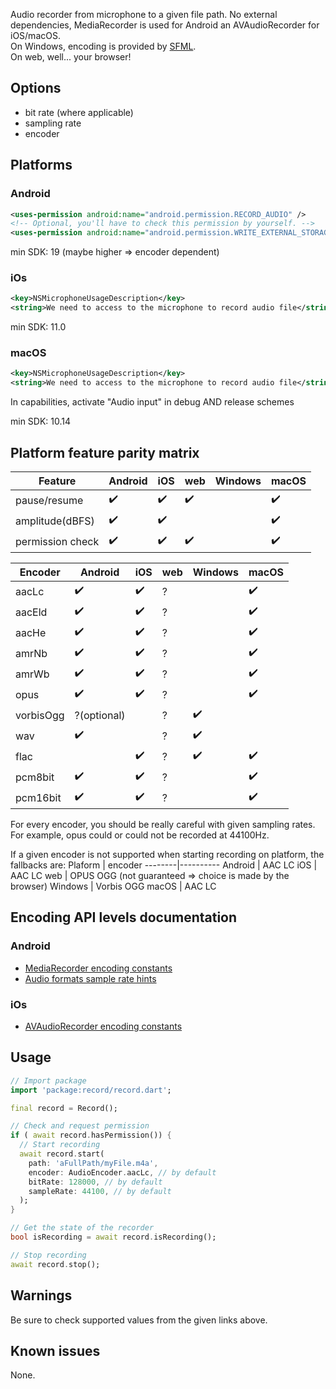 Audio recorder from microphone to a given file path.
No external dependencies, MediaRecorder is used for Android an AVAudioRecorder for iOS/macOS.  
On Windows, encoding is provided by [SFML](https://www.sfml-dev.org/).  
On web, well... your browser!

## Options
- bit rate (where applicable)
- sampling rate
- encoder

## Platforms

### Android
```xml
<uses-permission android:name="android.permission.RECORD_AUDIO" />
<!-- Optional, you'll have to check this permission by yourself. -->
<uses-permission android:name="android.permission.WRITE_EXTERNAL_STORAGE" />
```
min SDK: 19 (maybe higher => encoder dependent)

### iOs
```xml
<key>NSMicrophoneUsageDescription</key>
<string>We need to access to the microphone to record audio file</string>
```
min SDK: 11.0

### macOS
```xml
<key>NSMicrophoneUsageDescription</key>
<string>We need to access to the microphone to record audio file</string>
```

In capabilities, activate "Audio input" in debug AND release schemes

min SDK: 10.14

## Platform feature parity matrix
Feature           | Android        | iOS      | web     | Windows   | macOS
------------------|----------------|----------|---------|------------|-----------
 pause/resume     | ✔️             |   ✔️    | ✔️     |            | ✔️
 amplitude(dBFS)  | ✔️             |   ✔️    |         |           |  ✔️
 permission check | ✔️             |   ✔️    |  ✔️    |           |  ✔️

 Encoder          | Android      | iOS      | web     | Windows | macOS
-----------------|----------------|---------|---------|----------|-----------
 aacLc           | ✔️            |   ✔️    |  ?      |          |  ✔️ 
 aacEld          | ✔️            |   ✔️    |  ?      |          |  ✔️ 
 aacHe           | ✔️            |   ✔️    |  ?      |          |  ✔️ 
 amrNb           | ✔️            |   ✔️    |  ?      |          |  ✔️ 
 amrWb           | ✔️            |   ✔️    |  ?      |          |  ✔️ 
 opus            | ✔️            |   ✔️    |  ?      |          |  ✔️ 
 vorbisOgg       | ?(optional)   |          |  ?      |  ✔️     |     
 wav             |  ✔️           |         |  ?      |   ✔️     |     
 flac            |               |    ✔️    |  ?      |  ✔️     |   ✔️
 pcm8bit         | ✔️            |   ✔️    |  ?      |          |  ✔️ 
 pcm16bit        | ✔️            |   ✔️    |  ?      |          |  ✔️ 

For every encoder, you should be really careful with given sampling rates.
For example, opus could or could not be recorded at 44100Hz.

If a given encoder is not supported when starting recording on platform, the fallbacks are:
 Plaform | encoder
 --------|----------
 Android | AAC LC
 iOS     | AAC LC
 web     | OPUS OGG (not guaranteed => choice is made by the browser)
 Windows | Vorbis OGG
 macOS   | AAC LC

## Encoding API levels documentation
### Android
* [MediaRecorder encoding constants](https://developer.android.com/reference/android/media/MediaRecorder.AudioEncoder)
* [Audio formats sample rate hints](https://developer.android.com/guide/topics/media/media-formats#audio-formats)

### iOs
* [AVAudioRecorder encoding constants](https://developer.apple.com/documentation/coreaudiotypes/coreaudiotype_constants/1572096-audio_data_format_identifiers)

## Usage
```dart
// Import package
import 'package:record/record.dart';

final record = Record();

// Check and request permission
if ( await record.hasPermission()) {
  // Start recording
  await record.start(
    path: 'aFullPath/myFile.m4a',
    encoder: AudioEncoder.aacLc, // by default
    bitRate: 128000, // by default
    sampleRate: 44100, // by default
  );
}

// Get the state of the recorder
bool isRecording = await record.isRecording();

// Stop recording
await record.stop();
```

## Warnings
Be sure to check supported values from the given links above.

## Known issues
None.